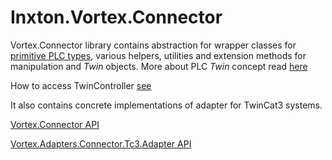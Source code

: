 # Inxton.Vortex.Connector

Vortex.Connector library contains abstraction for wrapper classes for [primitive PLC types](Conceptual/PrimitiveTwins.md), various helpers, utilities and extension methods for  manipulation and *Twin* objects. More about PLC *Twin* concept read [here](/apis/Inxton.vortex.compiler.console/Conceptual/Twins.md)


How to access TwinController [see](/apis/Inxton.vortex.compiler.console/README.md#how-to-access-twincontroller")

It also contains concrete implementations of adapter for TwinCat3 systems.

[Vortex.Connector API](API/G_Vortex_Connector.md)

[Vortex.Adapters.Connector.Tc3.Adapter API](API/N_Vortex_Adapters_Connector_Tc3_Adapter.md)

